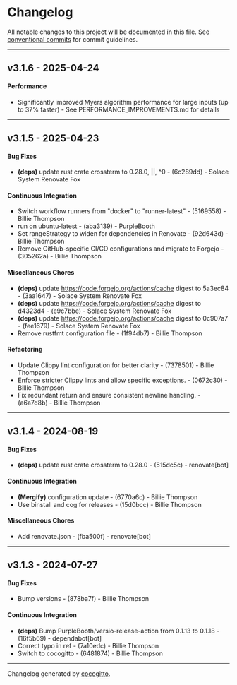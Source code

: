 # Changelog
All notable changes to this project will be documented in this file. See [conventional commits](https://www.conventionalcommits.org/) for commit guidelines.

- - -
## v3.1.6 - 2025-04-24
#### Performance
- Significantly improved Myers algorithm performance for large inputs (up to 37% faster) - See PERFORMANCE_IMPROVEMENTS.md for details

- - -
## v3.1.5 - 2025-04-23
#### Bug Fixes
- **(deps)** update rust crate crossterm to 0.28.0, ||, ^0 - (6c289dd) - Solace System Renovate Fox
#### Continuous Integration
- Switch workflow runners from "docker" to "runner-latest" - (5169558) - Billie Thompson
- run on ubuntu-latest - (aba3139) - PurpleBooth
- Set rangeStrategy to widen for dependencies in Renovate - (92d643d) - Billie Thompson
- Remove GitHub-specific CI/CD configurations and migrate to Forgejo - (305262a) - Billie Thompson
#### Miscellaneous Chores
- **(deps)** update https://code.forgejo.org/actions/cache digest to 5a3ec84 - (3aa1647) - Solace System Renovate Fox
- **(deps)** update https://code.forgejo.org/actions/cache digest to d4323d4 - (e9c7bbe) - Solace System Renovate Fox
- **(deps)** update https://code.forgejo.org/actions/cache digest to 0c907a7 - (fee1679) - Solace System Renovate Fox
- Remove rustfmt configuration file - (1f94db7) - Billie Thompson
#### Refactoring
- Update Clippy lint configuration for better clarity - (7378501) - Billie Thompson
- Enforce stricter Clippy lints and allow specific exceptions. - (0672c30) - Billie Thompson
- Fix redundant return and ensure consistent newline handling. - (a6a7d8b) - Billie Thompson

- - -

## v3.1.4 - 2024-08-19
#### Bug Fixes
- **(deps)** update rust crate crossterm to 0.28.0 - (515dc5c) - renovate[bot]
#### Continuous Integration
- **(Mergify)** configuration update - (6770a6c) - Billie Thompson
- Use binstall and cog for releases - (15d0bcc) - Billie Thompson
#### Miscellaneous Chores
- Add renovate.json - (fba500f) - renovate[bot]

- - -

## v3.1.3 - 2024-07-27
#### Bug Fixes
- Bump versions - (878ba7f) - Billie Thompson
#### Continuous Integration
- **(deps)** Bump PurpleBooth/versio-release-action from 0.1.13 to 0.1.18 - (16f5b69) - dependabot[bot]
- Correct typo in ref - (7a10edc) - Billie Thompson
- Switch to cocogitto - (6481874) - Billie Thompson

- - -

Changelog generated by [cocogitto](https://github.com/cocogitto/cocogitto).
